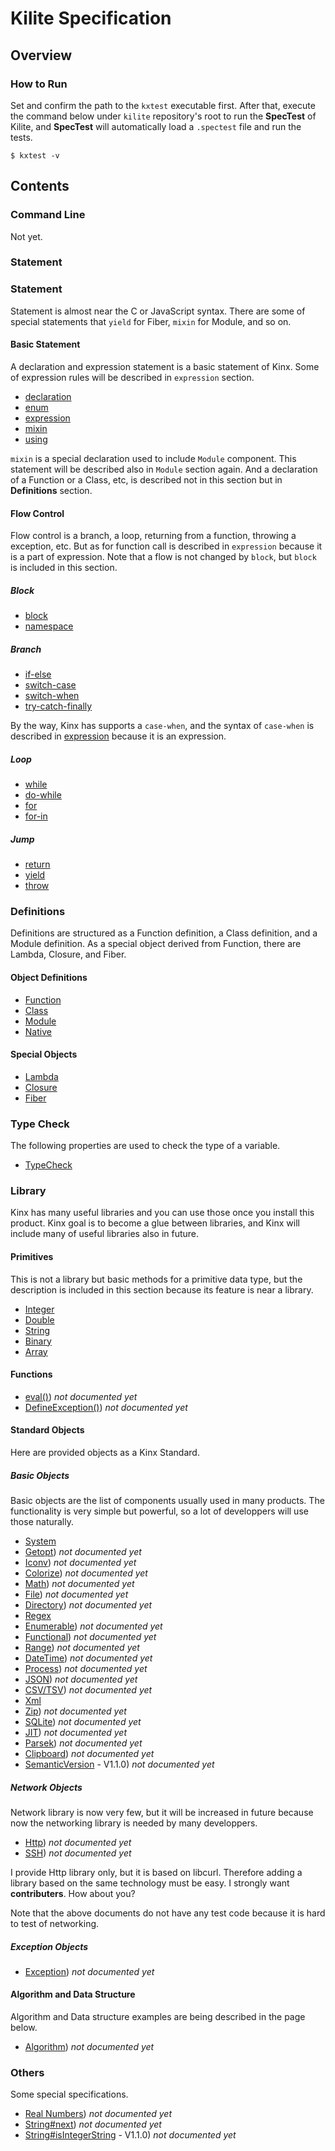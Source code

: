 
# Kilite Specification

## Overview

### How to Run

Set and confirm the path to the `kxtest` executable first.
After that, execute the command below under `kilite` repository's root to run the **SpecTest** of Kilite,
and **SpecTest** will automatically load a `.spectest` file and run the tests.

```
$ kxtest -v
```

## Contents

### Command Line

Not yet.

### Statement

### Statement

Statement is almost near the C or JavaScript syntax.
There are some of special statements that `yield` for Fiber, `mixin` for Module, and so on.

#### Basic Statement

A declaration and expression statement is a basic statement of Kinx.
Some of expression rules will be described in `expression` section.

*   [declaration](statement/declaration.md)
*   [enum](statement/enum.md)
*   [expression](statement/expression.md)
*   [mixin](statement/mixin.md)
*   [using](statement/using.md)

`mixin` is a special declaration used to include `Module` component.
This statement will be described also in `Module` section again.
And a declaration of a Function or a Class, etc, is described not in this section but in **Definitions** section.

#### Flow Control

Flow control is a branch, a loop, returning from a function, throwing a exception, etc.
But as for function call is described in `expression` because it is a part of expression.
Note that a flow is not changed by `block`, but `block` is included in this section.

##### Block

*   [block](statement/block.md)
*   [namespace](statement/namespace.md)

##### Branch

*   [if-else](statement/if_else.md)
*   [switch-case](statement/switch_case.md)
*   [switch-when](statement/switch_when.md)
*   [try-catch-finally](statement/try_catch_finally.md)

By the way, Kinx has supports a `case-when`, and the syntax of `case-when` is described in [expression](statement/expression.md) because it is an expression.

##### Loop

*   [while](statement/while.md)
*   [do-while](statement/do_while.md)
*   [for](statement/for.md)
*   [for-in](statement/for_in.md)

##### Jump

*   [return](statement/return.md)
*   [yield](statement/yield.md)
*   [throw](statement/throw.md)

### Definitions

Definitions are structured as a Function definition, a Class definition, and a Module definition.
As a special object derived from Function, there are Lambda, Closure, and Fiber.

#### Object Definitions

*   [Function](definition/function.md)
*   [Class](definition/class.md)
*   [Module](definition/module.md)
*   [Native](________NOT_IMPEMENTED_YET/definition/native.md)

#### Special Objects

*   [Lambda](definition/lambda.md)
*   [Closure](definition/closure.md)
*   [Fiber](definition/fiber.md)

### Type Check

The following properties are used to check the type of a variable.

*   [TypeCheck](________NOT_IMPEMENTED_YET/statement/expression/typecheck.md)

### Library

Kinx has many useful libraries and you can use those once you install this product.
Kinx goal is to become a glue between libraries, and Kinx will include many of useful libraries also in future.

#### Primitives

This is not a library but basic methods for a primitive data type,
but the description is included in this section because its feature is near a library.

*   [Integer](lib/primitive/integer.md)
*   [Double](lib/primitive/double.md)
*   [String](lib/primitive/string.md)
*   [Binary](lib/primitive/binary.md)
*   [Array](lib/primitive/array.md)

#### Functions

*   [eval()](NO_DOC/lib/function/eval.md)) *not documented yet*
*   [DefineException()](NO_DOC/lib/function/define_exception.md)) *not documented yet*

#### Standard Objects

Here are provided objects as a Kinx Standard.

##### Basic Objects

Basic objects are the list of components usually used in many products.
The functionality is very simple but powerful, so a lot of developpers will use those naturally.

*   [System](lib/basic/system.md)
*   [Getopt](NO_DOC/lib/basic/getopt.md)) *not documented yet*
*   [Iconv](NO_DOC/lib/basic/iconv.md)) *not documented yet*
*   [Colorize](NO_DOC/lib/basic/colorize.md)) *not documented yet*
*   [Math](NO_DOC/lib/basic/imath.md)) *not documented yet*
*   [File](NO_DOC/lib/basic/file.md)) *not documented yet*
*   [Directory](NO_DOC/lib/basic/directory.md)) *not documented yet*
*   [Regex](lib/basic/regex.md)
*   [Enumerable](NO_DOC/lib/basic/enumerable.md)) *not documented yet*
*   [Functional](NO_DOC/lib/basic/functional.md)) *not documented yet*
*   [Range](NO_DOC/lib/basic/range.md)) *not documented yet*
*   [DateTime](NO_DOC/lib/basic/datetime.md)) *not documented yet*
*   [Process](NO_DOC/lib/basic/process.md)) *not documented yet*
*   [JSON](NO_DOC/lib/basic/json.md)) *not documented yet*
*   [CSV/TSV](NO_DOC/lib/basic/csv_tsv.md)) *not documented yet*
*   [Xml](lib/basic/xml.md)
*   [Zip](NO_DOC/lib/basic/zip.md)) *not documented yet*
*   [SQLite](NO_DOC/lib/basic/sqlite.md)) *not documented yet*
*   [JIT](NO_DOC/lib/basic/jit.md)) *not documented yet*
*   [Parsek](NO_DOC/lib/basic/parsek.md)) *not documented yet*
*   [Clipboard](NO_DOC/lib/basic/clipboard.md)) *not documented yet*
*   [SemanticVersion](NO_DOC/lib/basic/semanticver.md) - V1.1.0) *not documented yet*

##### Network Objects

Network library is now very few, but it will be increased in future
because now the networking library is needed by many developpers.

*   [Http](NO_DOC/lib/net/http.md)) *not documented yet*
*   [SSH](NO_DOC/lib/net/ssh.md)) *not documented yet*

I provide Http library only, but it is based on libcurl.
Therefore adding a library based on the same technology must be easy.
I strongly want **contributers**. How about you?

Note that the above documents do not have any test code because it is hard to test of networking.

##### Exception Objects

*   [Exception](NO_DOC/lib/primitive/exception.md)) *not documented yet*

#### Algorithm and Data Structure

Algorithm and Data structure examples are being described in the page below.

*   [Algorithm](NO_DOC/algorithm/README.md)) *not documented yet*

### Others

Some special specifications.

*   [Real Numbers](NO_DOC/others/realnumber.md)) *not documented yet*
*   [String#next](NO_DOC/others/string_next.md)) *not documented yet*
*   [String#isIntegerString](NO_DOC/others/string_isIntegerString.md) - V1.1.0) *not documented yet*
